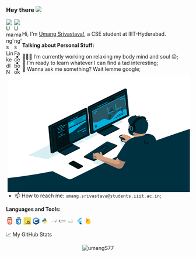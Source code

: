 ### Hey there <img src="https://media.giphy.com/media/hvRJCLFzcasrR4ia7z/giphy.gif" width="25px">
<a href="https://www.linkedin.com/in/umang-srivastava-2a8183197/">
  <img align="left" alt="Umang's LinkedIN" width="22px" src="https://raw.githubusercontent.com/peterthehan/peterthehan/master/assets/linkedin.svg" />
</a>
<a href="https://www.facebook.com/umang.srivastava.777/">
  <img align="left" alt="Umang's Facebook" width="22px" src="https://raw.githubusercontent.com/peterthehan/peterthehan/master/assets/facebook.svg" />
</a>

<br />

Hi, I'm [Umang Srivastava!](https://umangs77.github.io), a CSE student at IIIT-Hyderabad.

  <img align="right" alt="GIF" src="https://github.com/umangs77/umangs77/blob/master/code.gif?raw=true" width="500" height="320" />
  
**Talking about Personal Stuff:**

- 👨🏽‍💻 I’m currently working on relaxing my body mind and soul :wink:;
- 🌱 I’m ready to learn whatever I can find a tad interesting; 
- 💬 Wanna ask me something? Wait lemme google;
- 📫 How to reach me: `umang.srivastava@students.iiit.ac.in`;

**Languages and Tools:**  

<code><img height="20" src="https://raw.githubusercontent.com/github/explore/80688e429a7d4ef2fca1e82350fe8e3517d3494d/topics/html/html.png"></code>
<code><img height="20" src="https://raw.githubusercontent.com/github/explore/80688e429a7d4ef2fca1e82350fe8e3517d3494d/topics/css/css.png"></code>
<code><img height="20" src="https://raw.githubusercontent.com/github/explore/80688e429a7d4ef2fca1e82350fe8e3517d3494d/topics/javascript/javascript.png"></code>
<code><img height="20" src="https://raw.githubusercontent.com/github/explore/80688e429a7d4ef2fca1e82350fe8e3517d3494d/topics/cpp/cpp.png"></code>
<code><img height="20" src="https://raw.githubusercontent.com/github/explore/80688e429a7d4ef2fca1e82350fe8e3517d3494d/topics/python/python.png"></code>
<code><img height="20" src="https://raw.githubusercontent.com/github/explore/80688e429a7d4ef2fca1e82350fe8e3517d3494d/topics/jekyll/jekyll.png"></code>
<code><img height="20" src="https://raw.githubusercontent.com/github/explore/80688e429a7d4ef2fca1e82350fe8e3517d3494d/topics/flask/flask.png"></code>
<code><img height="20" src="https://raw.githubusercontent.com/github/explore/80688e429a7d4ef2fca1e82350fe8e3517d3494d/topics/mysql/mysql.png"></code>
<code><img height="20" src="https://raw.githubusercontent.com/github/explore/80688e429a7d4ef2fca1e82350fe8e3517d3494d/topics/flutter/flutter.png"></code>
<code><img height="20" src="https://raw.githubusercontent.com/github/explore/80688e429a7d4ef2fca1e82350fe8e3517d3494d/topics/firebase/firebase.png"></code>


📈 My GitHub Stats

<p align="center"> <img src="https://github-readme-stats.vercel.app/api?username=umangS77&show_icons=true&theme=gotham" alt="umangS77" />




